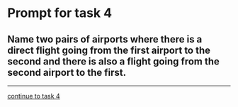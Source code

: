 # Prompt for task 4

## Name two pairs of airports where there is a direct flight going from the first airport to the second and there is also a flight going from the second airport to the first.

---

[continue to task 4](./task4-v.html)
